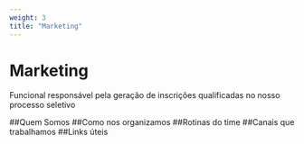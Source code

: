 ```yaml
---
weight: 3
title: "Marketing"
---
```


# Marketing

Funcional responsável pela geração de inscrições qualificadas no nosso processo seletivo

##Quem Somos
##Como nos organizamos
##Rotinas do time
##Canais que trabalhamos
##Links úteis
